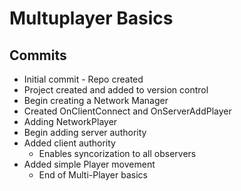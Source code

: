 # Multuplayer Basics

## Commits

* Initial commit - Repo created
* Project created and added to version control
* Begin creating a Network Manager
* Created OnClientConnect and OnServerAddPlayer
* Adding NetworkPlayer
* Begin adding server authority
* Added client authority
  * Enables syncorization to all observers
* Added simple Player movement
  * End of Multi-Player basics